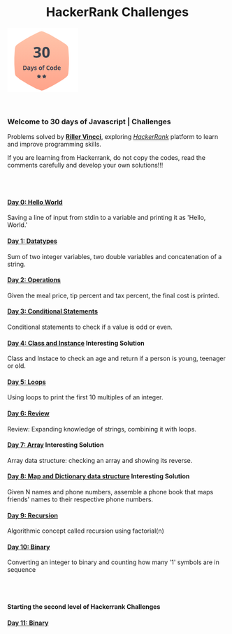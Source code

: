 # <h1 align="center"> HackerRank Challenges</align>

![](image.png)

<br />

### Welcome to 30 days of Javascript | Challenges

Problems solved by [**Riller Vincci**](https://www.hackerrank.com/rillervincci), exploring [_HackerRank_](https://www.hackerrank.com/) platform to learn and improve programming skills.

If you are learning from Hackerrank, do not copy the codes, read the comments carefully and develop your own solutions!!!

<br />
<br />

#### [Day 0: Hello World](day0.js)

Saving a line of input from stdin to a variable and printing it as 'Hello, World.'
<br />

#### [Day 1: Datatypes](day1.js)

Sum of two integer variables, two double variables and concatenation of a string.
</br>

#### [Day 2: Operations](day2.js)

Given the meal price, tip percent and tax percent, the final cost is printed.
</br>

#### [Day 3: Conditional Statements](day3.js)

Conditional statements to check if a value is odd or even.
</br>

#### [Day 4: Class and Instance](day4.js) **Interesting Solution**

Class and Instace to check an age and return if a person is young, teenager or old.

#### [Day 5: Loops](day5.js)

Using loops to print the first 10 multiples of an integer.
</br>

#### [Day 6: Review](day6.js)

Review: Expanding knowledge of strings, combining it with loops.
</br>

#### [Day 7: Array](day7.js) **Interesting Solution**

Array data structure: checking an array and showing its reverse.
</br>

#### [Day 8: Map and Dictionary data structure](day8.js) **Interesting Solution**

Given N names and phone numbers, assemble a phone book that maps friends' names to their respective phone numbers.
</br>

#### [Day 9: Recursion](day9.js)

Algorithmic concept called recursion using factorial(n)
</br>

#### [Day 10: Binary](day10.js)

Converting an integer to binary and counting how many '1' symbols are in sequence

</br>
</br>

#### Starting the second level of Hackerrank Challenges

#### [Day 11: Binary](day11.js)
